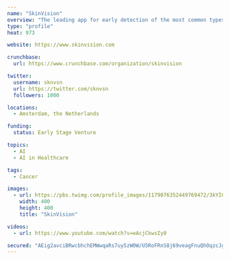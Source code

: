 ```yaml
---
name: "SkinVision"
overview: "The leading app for early detection of the most common types of #SkinCancer. Self-check now: https://t.co/gcMPVNzjxO"
type: "profile"
heat: 973

website: https://www.skinvision.com

crunchbase:
  url: https://www.crunchbase.com/organization/skinvision

twitter:
  username: sknvsn
  url: https://twitter.com/sknvsn
  followers: 1000

locations:
  - Amsterdam, the Netherlands

funding:
  status: Early Stage Venture

topics:
  - AI
  - AI in Healthcare

tags:
  - Cancer

images:
  - url: https://pbs.twimg.com/profile_images/1179076352449769472/3kYI0bJH_400x400.jpg
    width: 400
    height: 400
    title: "SkinVision"

videos:
  - url: https://www.youtube.com/watch?v=eAcjCkwsIy0

secured: "AEig2avciBRwcbhchEMWwqaRs7uy5zW0W/U5RoFRnS8j69veagFnuQhOqzcJgsrJdRnE/JahGP8gZEj6YI2B2eWi7xaaZWqre0DX5ikkiBdoStCCq096CPgFN+XgGV94t/yIJihp7FzC8tYmCKSRqITAVl6QEKqnMXQ/RQcbZrsw/JGzHuSyzIZ2TcWBn1QPrRnWHuPz3kPXhQN/7mIRnsOl9PdbA9tJ/8N/folEzfwiVWZyZ/tHpD1EThvWnSsOaY8Ekha0IAISxa7lGY+ZujkipV6jRWcprSCG0+yjMBGLevFdfV5kQ0FxFEsvW6d5;vzEauVLdBAMPibLzWsFJ9w=="
---
```


